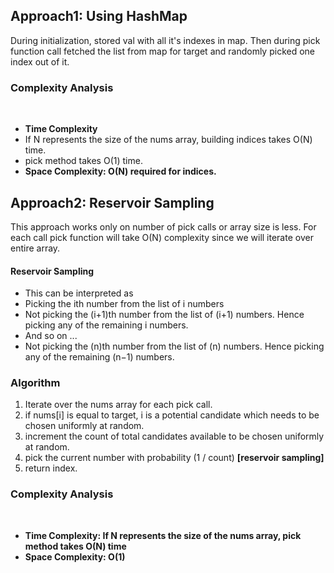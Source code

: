 ## Approach1: Using HashMap
During initialization, stored val with all it's indexes in map. Then during pick function call fetched the list from map for target and randomly picked one index out of it.
​
### Complexity Analysis
​
* **Time Complexity**
* If N represents the size of the nums array, building indices takes O(N) time.
* pick method takes O(1) time.
​
* **Space Complexity: O(N) required for indices.**
​
## Approach2: Reservoir Sampling
This approach works only on number of pick calls or array size is less. For each call pick function will take O(N) complexity since we will iterate over entire array.
​
#### Reservoir Sampling
* This can be interpreted as
* Picking the ith number from the list of i numbers
* Not picking the (i+1)th number from the list of (i+1) numbers. Hence picking any of the remaining i numbers.
​
* And so on ...
​
* Not picking the (n)th number from the list of (n) numbers. Hence picking any of the remaining (n−1) numbers.
​
### Algorithm
1. Iterate over the nums array for each pick call.
2. if nums[i] is equal to target, i is a potential candidate which needs to be chosen uniformly at random.
3. increment the count of total candidates available to be chosen uniformly at random.
4. pick the current number with probability (1 / count) **[reservoir sampling]**
5. return index.
​
### Complexity Analysis
​
* **Time Complexity: If N represents the size of the nums array, pick method takes O(N) time**
* **Space Complexity: O(1)**